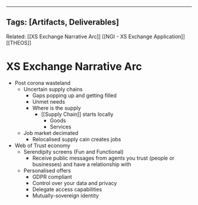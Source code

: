 
---
Tags: [Artifacts, Deliverables]
---
Related: [[XS Exchange Narrative Arc]] [[NGI - XS Exchange Application]] [[THEOS]]
# XS Exchange Narrative Arc
- Post corona wasteland
    - Uncertain supply chains 
        - Gaps popping up and getting filled
        - Unmet needs
        - Where is the supply
            - [[Supply Chain]] starts locally
                - Goods
                - Services
    - Job market decimated
        - Relocalised supply cain creates jobs
- Web of Trust economy
    - Serendipity screens (Fun and Functional)
        - Receive public messages from agents you trust (people or businesses) and have a relationship with
    - Personalised offers 
        - GDPR compliant
        - Control over your data and privacy
        - Delegate access capabilities 
        - Mutually-sovereign identity
